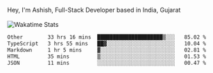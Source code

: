 Hey, I'm Ashish, Full-Stack Developer based in India, Gujarat
<br>
<br>
![Wakatime Stats](https://wakatime.com/share/@codingashishdev/bdd06d3d-525a-4cb3-a80d-2b3c080cc41c.svg)

<!--START_SECTION:waka-->

```txt
Other        33 hrs 16 mins  █████████████████████▒░░░   85.02 %
TypeScript   3 hrs 55 mins   ██▓░░░░░░░░░░░░░░░░░░░░░░   10.04 %
Markdown     1 hr 5 mins     ▓░░░░░░░░░░░░░░░░░░░░░░░░   02.81 %
HTML         35 mins         ▒░░░░░░░░░░░░░░░░░░░░░░░░   01.53 %
JSON         11 mins         ░░░░░░░░░░░░░░░░░░░░░░░░░   00.47 %
```

<!--END_SECTION:waka-->
